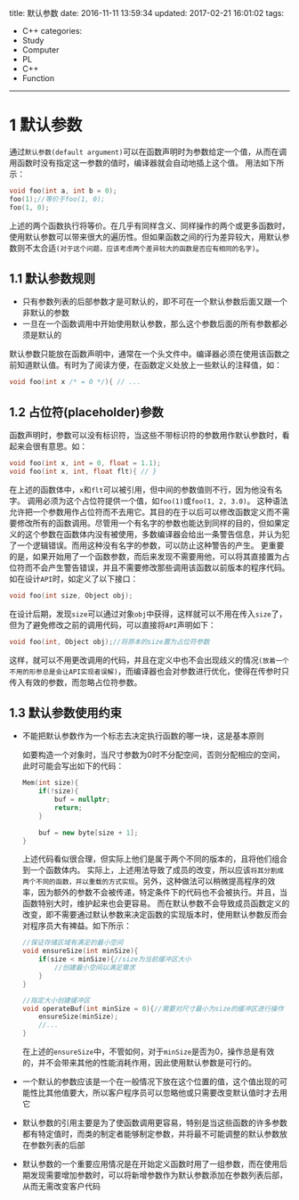 title: 默认参数
date: 2016-11-11 13:59:34
updated: 2017-02-21 16:01:02
tags:
- C++
categories:
- Study
- Computer
- PL
- C++
- Function
---
# 1 默认参数

通过`默认参数(default argument)`可以在函数声明时为参数给定一个值，从而在调用函数时没有指定这一参数的值时，编译器就会自动地插上这个值。
用法如下所示：

```c++
void foo(int a, int b = 0);
foo(1);//等价于foo(1, 0);
foo(1, 0);
```

上述的两个函数执行将等价。在几乎有同样含义、同样操作的两个或更多函数时，使用默认参数可以带来很大的遍历性。但如果函数之间的行为差异较大，用默认参数则不太合适`(对于这个问题，应该考虑两个差异较大的函数是否应有相同的名字)`。

## 1.1 默认参数规则

- 只有参数列表的后部参数才是可默认的，即不可在一个默认参数后面又跟一个非默认的参数
- 一旦在一个函数调用中开始使用默认参数，那么这个参数后面的所有参数都必须是默认的

默认参数只能放在函数声明中，通常在一个头文件中。编译器必须在使用该函数之前知道默认值。有时为了阅读方便，在函数定义处放上一些默认的注释值，如：

```c++
void foo(int x /* = 0 */){ // ...
```

## 1.2 占位符(placeholder)参数

函数声明时，参数可以没有标识符，当这些不带标识符的参数用作默认参数时，看起来会很有意思。如：

```c++
void foo(int x, int = 0, float = 1.1);
void foo(int x, int, float flt){ // }
```

在上述的函数体中，`x`和`flt`可以被引用，但中间的参数值则不行，因为他没有名字。
调用必须为这个占位符提供一个值，如`foo(1)`或`foo(1, 2, 3.0)`。
这种语法允许把一个参数用作占位符而不去用它。其目的在于以后可以修改函数定义而不需要修改所有的函数调用。尽管用一个有名字的参数也能达到同样的目的，但如果定义的这个参数在函数体内没有被使用，多数编译器会给出一条警告信息，并认为犯了一个逻辑错误。而用这种没有名字的参数，可以防止这种警告的产生。
更重要的是，如果开始用了一个函数参数，而后来发现不需要用他，可以将其直接置为占位符而不会产生警告错误，并且不需要修改那些调用该函数以前版本的程序代码。如在设计`API`时，如定义了以下接口：

```c++
void foo(int size, Object obj);
```

在设计后期，发现`size`可以通过对象`obj`中获得，这样就可以不用在传入`size`了，但为了避免修改之前的调用代码，可以直接将`API`声明如下：

```c++
void foo(int, Object obj);//将原本的size置为占位符参数
```

这样，就可以不用更改调用的代码，并且在定义中也不会出现歧义的情况`(放着一个不用的形参总是会让API实现者误解)`，而编译器也会对参数进行优化，使得在传参时只传入有效的参数，而忽略占位符参数。

## 1.3 默认参数使用约束

- 不能把默认参数作为一个标志去决定执行函数的哪一块，这是基本原则

    如要构造一个对象时，当尺寸参数为0时不分配空间，否则分配相应的空间，此时可能会写出如下的代码：
    
    ```c++
    Mem(int size){
        if(!size){
            buf = nullptr;
            return;
        } 
        
        buf = new byte[size + 1];
    } 
    ```
    
    上述代码看似很合理，但实际上他们是属于两个不同的版本的，且将他们组合到一个函数体内。
    实际上，上述用法导致了成员的改变，所以应该`将其分割成两个不同的函数，并以重载的方式实现`。另外，这种做法可以稍微提高程序的效率，因为额外的参数不会被传递，特定条件下的代码也不会被执行。并且，当函数特别大时，维护起来也会更容易。
    而在默认参数不会导致成员函数定义的改变，即不需要通过默认参数来决定函数的实现版本时，使用默认参数反而会对程序员大有裨益。如下所示：
    
    ```c++
    //保证存储区域有满足的最小空间
    void ensureSize(int minSize){
        if(size < minSize){//size为当前缓冲区大小
            //创建最小空间以满足需求
        }
    }
    
    //指定大小创建缓冲区
    void operateBuf(int minSize = 0){//需要对尺寸最小为size的缓冲区进行操作
        ensureSize(minSize);
        //...
    }
    ```
    在上述的`ensureSize`中，不管如何，对于`minSize`是否为0，操作总是有效的，并不会带来其他的性能消耗作用，因此使用默认参数是可行的。
    
- 一个默认的参数应该是一个在一般情况下放在这个位置的值，这个值出现的可能性比其他值要大，所以客户程序员可以忽略他或只需要改变默认值时才去用它
- 默认参数的引用主要是为了使函数调用更容易，特别是当这些函数的许多参数都有特定值时，而类的制定者能够制定参数，并将最不可能调整的默认参数放在参数列表的后部
- 默认参数的一个重要应用情况是在开始定义函数时用了一组参数，而在使用后期发现需要增加参数时，可以将新增参数作为默认参数添加在参数列表后部，从而无需改变客户代码
    